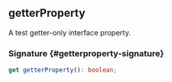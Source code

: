 ## getterProperty

A test getter-only interface property.

### Signature {#getterproperty-signature}

```typescript
get getterProperty(): boolean;
```
